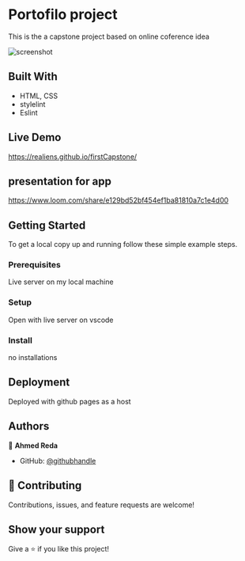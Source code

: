 # Portofilo project

This is the a capstone project based on online coference idea   

![screenshot]('./screenshot.png')

## Built With


- HTML, CSS
- stylelint
- Eslint


## Live Demo

https://realiens.github.io/firstCapstone/


## presentation for app
https://www.loom.com/share/e129bd52bf454ef1ba81810a7c1e4d00
## Getting Started

To get a local copy up and running follow these simple example steps.

### Prerequisites

Live server on my local machine

### Setup

Open with live server on vscode

### Install
no installations


## Deployment
 
Deployed with github pages as a host


## Authors

👤 **Ahmed Reda**

- GitHub: [@githubhandle](https://github.com/ReAliens)



## 🤝 Contributing

Contributions, issues, and feature requests are welcome!

## Show your support

Give a ⭐️ if you like this project!
